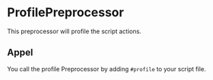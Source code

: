 # ProfilePreprocessor

This preprocessor will profile the script actions.

## Appel

You call the profile Preprocessor by adding `#profile` to your script file.
